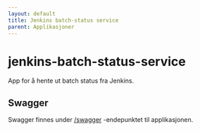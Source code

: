 ```yaml
---
layout: default
title: Jenkins batch-status service
parent: Applikasjoner
---
```


# jenkins-batch-status-service
App for å hente ut batch status fra Jenkins.

## Swagger
Swagger finnes under [/swagger](https://jenkins-batch-status-service.dev.intern.nav.no/swagger) -endepunktet til applikasjonen.
